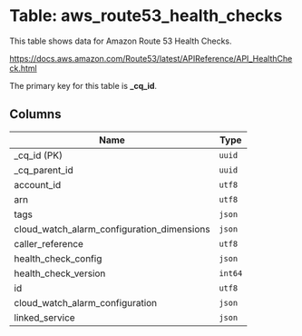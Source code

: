 # Table: aws_route53_health_checks

This table shows data for Amazon Route 53 Health Checks.

https://docs.aws.amazon.com/Route53/latest/APIReference/API_HealthCheck.html

The primary key for this table is **_cq_id**.

## Columns

| Name          | Type          |
| ------------- | ------------- |
|_cq_id (PK)|`uuid`|
|_cq_parent_id|`uuid`|
|account_id|`utf8`|
|arn|`utf8`|
|tags|`json`|
|cloud_watch_alarm_configuration_dimensions|`json`|
|caller_reference|`utf8`|
|health_check_config|`json`|
|health_check_version|`int64`|
|id|`utf8`|
|cloud_watch_alarm_configuration|`json`|
|linked_service|`json`|